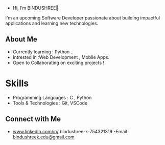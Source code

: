 - Hi, I’m BINDUSHREE👋

I'm an upcoming Software Developer passionate about building impactful applications and learning new technologies. 

## About Me
- Currently learning : Python ..
- Intrested in :Web Development , Mobile Apps.
- Open to Collaborating on exciting projects !

# Skills 
- Programming Languages : C , Python
- Tools & Technologies : Git, VSCode

## Connect with Me
- www.linkedin.com/in/
bindushree-k-754321319
-Email : bindushreek.edu@gmail.com

<!---
BINDUSHREEK5/BINDUSHREEK5 is a ✨ special ✨ repository because its `README.md` (this file) appears on your GitHub profile.
You can click the Preview link to take a look at your changes.
--->
